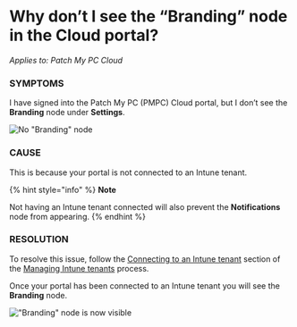 # Why don’t I see the “Branding” node in the Cloud portal?

_Applies to: Patch My PC Cloud_

### SYMPTOMS

I have signed into the Patch My PC (PMPC) Cloud portal, but I don’t see the **Branding** node under **Settings**.

![No &#x22;Branding&#x22; node](/_images/image-%281570%29.png-"No-&#x22;Branding&#x22;-node" "No &#x22;Branding&#x22; node")

### CAUSE

This is because your portal is not connected to an Intune tenant.

{% hint style="info" %}
**Note**

Not having an Intune tenant connected will also prevent the **Notifications** node from appearing.
{% endhint %}

### RESOLUTION

To resolve this issue, follow the [Connecting to an Intune tenant](../../cloud-administration/manage-your-environments-in-cloud/manage-cloud-intune-tenants.md#connecting-to-an-intune-tenant) section of the [Managing Intune tenants](../../cloud-administration/manage-your-environments-in-cloud/manage-cloud-intune-tenants.md) process.

Once your portal has been connected to an Intune tenant you will see the **Branding** node.

![&#x22;Branding&#x22; node is now visible](/_images/image-%281571%29.png-"&#x22;Branding&#x22;-node-is-now-visible" "&#x22;Branding&#x22; node is now visible")
